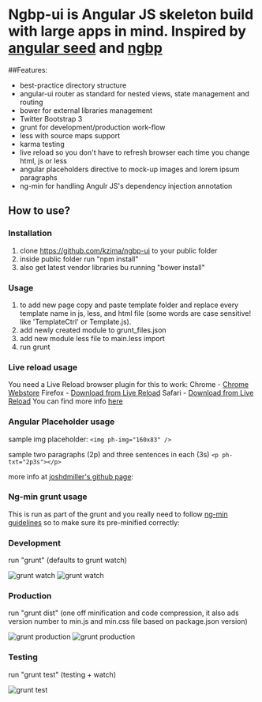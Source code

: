 # Ngbp-ui is Angular JS skeleton build with large apps in mind. Inspired by [angular seed](https://github.com/angular/angular-seed) and [ngbp](https://github.com/ngbp/ngbp)

##Features:
* best-practice directory structure
* angular-ui router as standard for nested views, state management and routing
* bower for external libraries management
* Twitter Bootstrap 3
* grunt for development/production work-flow
* less with source maps support
* karma testing
* live reload so you don't have to refresh browser each time you change html, js or less
* angular placeholders directive to mock-up images and lorem ipsum paragraphs
* ng-min for handling Angulr JS's dependency injection annotation

## How to use?
### Installation
1. clone https://github.com/kzima/ngbp-ui to your public folder
2. inside public folder run "npm install"
3. also get latest vendor libraries bu running "bower install" 

### Usage
1. to add new page copy and paste template folder and replace every template name in js, less, and html file (some words are case sensitive! like 'TemplateCtrl' or Template.js).
2. add newly created module to grunt_files.json 
3. add new module less file to main.less import
4. run grunt 

### Live reload usage
You need a Live Reload browser plugin for this to work:
Chrome - [Chrome Webstore](https://chrome.google.com/webstore/detail/livereload/jnihajbhpnppcggbcgedagnkighmdlei)
Firefox - [Download from Live Reload](http://download.livereload.com/2.0.8/LiveReload-2.0.8.xpi)
Safari - [Download from Live Reload](http://download.livereload.com/2.0.9/LiveReload-2.0.9.safariextz)
You can find more info [here](http://livereload.com/)

### Angular Placeholder usage

sample img placeholder:
`<img ph-img="160x83" />`

sample two paragraphs (2p) and three sentences in each (3s)
`<p ph-txt="2p3s"></p>`

more info at [joshdmiller's github page](http://joshdmiller.github.io/angular-placeholders/):

### Ng-min grunt usage
This is run as part of the grunt and you really need to follow [ng-min guidelines](https://github.com/btford/ngmin) so to make sure its pre-minified correctly:

### Development
run 
"grunt" (defaults to grunt watch)

![grunt watch](https://raw.github.com/kzima/ngbp-ui/master/img/grunt_watch_cmd.jpg "Grunt watch cmd")
![grunt watch](https://raw.github.com/kzima/ngbp-ui/master/img/grunt_watch_src.jpg "Grunt watch source")

### Production
run 
"grunt dist" (one off minification and code compression, it also ads version number to min.js and min.css file based on package.json version)

![grunt production](https://raw.github.com/kzima/ngbp-ui/master/img/grunt_production_cmd.jpg "Grunt production cmd")
![grunt production](https://raw.github.com/kzima/ngbp-ui/master/img/grunt_production_src.jpg "Grunt production source")

### Testing
run 
"grunt test" (testing + watch)

![grunt test](https://raw.github.com/kzima/ngbp-ui/master/img/grunt_test_cmd.jpg "Grunt test cmd")

